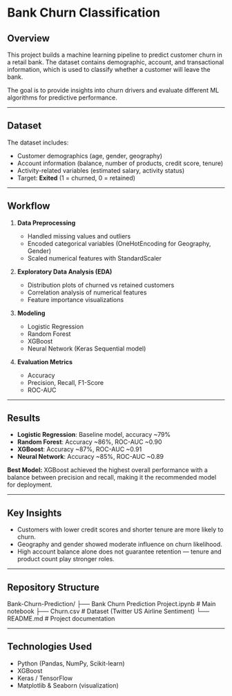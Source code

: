 # Bank Churn Classification

## Overview
This project builds a machine learning pipeline to predict customer churn in a retail bank. The dataset contains demographic, account, and transactional information, which is used to classify whether a customer will leave the bank.  

The goal is to provide insights into churn drivers and evaluate different ML algorithms for predictive performance.

---

## Dataset
The dataset includes:
- Customer demographics (age, gender, geography)
- Account information (balance, number of products, credit score, tenure)
- Activity-related variables (estimated salary, activity status)
- Target: **Exited** (1 = churned, 0 = retained)

---

## Workflow
1. **Data Preprocessing**
   - Handled missing values and outliers  
   - Encoded categorical variables (OneHotEncoding for Geography, Gender)  
   - Scaled numerical features with StandardScaler  

2. **Exploratory Data Analysis (EDA)**
   - Distribution plots of churned vs retained customers  
   - Correlation analysis of numerical features  
   - Feature importance visualizations  

3. **Modeling**
   - Logistic Regression  
   - Random Forest  
   - XGBoost  
   - Neural Network (Keras Sequential model)

4. **Evaluation Metrics**
   - Accuracy  
   - Precision, Recall, F1-Score  
   - ROC-AUC  

---

## Results
- **Logistic Regression**: Baseline model, accuracy ~79%  
- **Random Forest**: Accuracy ~86%, ROC-AUC ~0.90  
- **XGBoost**: Accuracy ~87%, ROC-AUC ~0.91  
- **Neural Network**: Accuracy ~85%, ROC-AUC ~0.89  

**Best Model:** XGBoost achieved the highest overall performance with a balance between precision and recall, making it the recommended model for deployment.  

---

## Key Insights
- Customers with lower credit scores and shorter tenure are more likely to churn.  
- Geography and gender showed moderate influence on churn likelihood.  
- High account balance alone does not guarantee retention — tenure and product count play stronger roles.  

---

## Repository Structure

Bank-Churn-Prediction/
├── Bank Churn Prediction Project.ipynb # Main notebook
├── Churn.csv # Dataset (Twitter US Airline Sentiment)
└── README.md # Project documentation

---

## Technologies Used
- Python (Pandas, NumPy, Scikit-learn)  
- XGBoost  
- Keras / TensorFlow  
- Matplotlib & Seaborn (visualization)  
